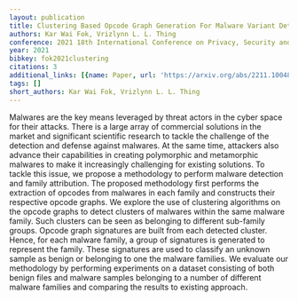 ```yaml
---
layout: publication
title: Clustering Based Opcode Graph Generation For Malware Variant Detection
authors: Kar Wai Fok, Vrizlynn L. L. Thing
conference: 2021 18th International Conference on Privacy, Security and Trust (PST)
year: 2021
bibkey: fok2021clustering
citations: 3
additional_links: [{name: Paper, url: 'https://arxiv.org/abs/2211.10048'}]
tags: []
short_authors: Kar Wai Fok, Vrizlynn L. L. Thing
---
```

Malwares are the key means leveraged by threat actors in the cyber space for
their attacks. There is a large array of commercial solutions in the market and
significant scientific research to tackle the challenge of the detection and
defense against malwares. At the same time, attackers also advance their
capabilities in creating polymorphic and metamorphic malwares to make it
increasingly challenging for existing solutions. To tackle this issue, we
propose a methodology to perform malware detection and family attribution. The
proposed methodology first performs the extraction of opcodes from malwares in
each family and constructs their respective opcode graphs. We explore the use
of clustering algorithms on the opcode graphs to detect clusters of malwares
within the same malware family. Such clusters can be seen as belonging to
different sub-family groups. Opcode graph signatures are built from each
detected cluster. Hence, for each malware family, a group of signatures is
generated to represent the family. These signatures are used to classify an
unknown sample as benign or belonging to one the malware families. We evaluate
our methodology by performing experiments on a dataset consisting of both
benign files and malware samples belonging to a number of different malware
families and comparing the results to existing approach.
